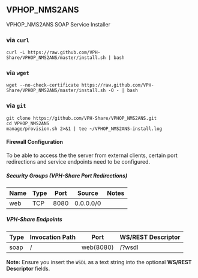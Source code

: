## VPHOP_NMS2ANS

VPHOP_NMS2ANS SOAP Service Installer

### via `curl`

```Shell
curl -L https://raw.github.com/VPH-Share/VPHOP_NMS2ANS/master/install.sh | bash
```

### via `wget`

```Shell
wget --no-check-certificate https://raw.github.com/VPH-Share/VPHOP_NMS2ANS/master/install.sh -O - | bash
```

### via `git`

```Shell
git clone https://github.com/VPH-Share/VPHOP_NMS2ANS.git
cd VPHOP_NMS2ANS
manage/provision.sh 2>&1 | tee ~/VPHOP_NMS2ANS-install.log
```

#### Firewall Configuration

To be able to access the the server from external clients, certain port redirections and service endpoints need to be configured.

##### Security Groups (VPH-Share Port Redirections)

<table>
<thead>
<tr>
<th>Name    </th>
<th> Type </th>
<th> Port </th>
<th> Source    </th>
<th> Notes </th>
</tr>
</thead>
<tbody>
<tr>
<td>web </td>
<td> TCP  </td>
<td> 8080 </td>
<td> 0.0.0.0/0 </td>
<td>       </td>
</tr>
</tbody>
</table>

##### VPH-Share Endpoints

<table>
<thead>
<tr>
<th>Type         </th>
<th> Invocation Path       </th>
<th> Port      </th>
<th> WS/REST Descriptor</th>
</tr>
</thead>
<tbody>
<tr>
<td>soap         </td>
<td> /  </td>
<td> web(8080) </td>
<td> /?wsdl</td>
</tr>
</tbody>
</table>

**Note:** Ensure you insert the `WSDL` as a text string into the optional **WS/REST Descriptor** fields.
